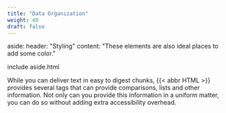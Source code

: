 ```yaml
---
title: "Data Organization"
weight: 40
draft: false
---
```


aside:
    header: "Styling"
    content: "These elements are also ideal places to add some color."


<div>
    include aside.html
    <p>
        While you can deliver text in easy to digest chunks, {{< abbr HTML >}} provides several tags that can
        provide comparisons, lists and other information. Not only can you provide this information in a uniform
        matter, you can do so without adding extra accessibility overhead.
    </p>
</div>